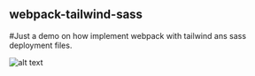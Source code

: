 ## webpack-tailwind-sass
#Just a demo on how implement webpack with tailwind ans sass deployment files.

![alt text](https://github.com/kamekun/webpack-tailwind-sass/blob/master/asstets/img/image1.png?raw=true)